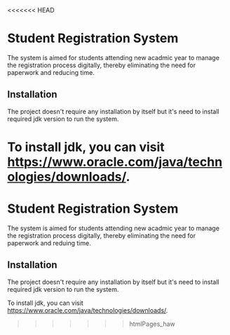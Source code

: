 <<<<<<< HEAD

# Student Registration System

The system is aimed for students attending new acadmic year to manage the registration process digitally, thereby eliminating the need for paperwork and reducing time.




## Installation

The project doesn't require any installation by itself but it's need to install required jdk version to run the system.

To install jdk, you can visit https://www.oracle.com/java/technologies/downloads/.
=======

# Student Registration System

The system is aimed for students attending new acadmic year to manage the registration process digitally, thereby eliminating the need for paperwork and reduing time.




## Installation

The project doesn't require any installation by itself but it's need to install required jdk version to run the system.

To install jdk, you can visit https://www.oracle.com/java/technologies/downloads/.
>>>>>>> htmlPages_haw
